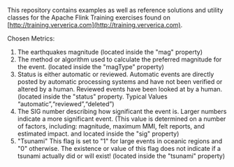 This repository contains examples as well as reference solutions and utility classes for the Apache Flink Training exercises 
found on [http://training.ververica.com](http://training.ververica.com).

Chosen Metrics:

1. The earthquakes magnitude (located inside the "mag" property)
2. The method or algorithm used to calculate the preferred magnitude for the event. (located inside the "magType" property)
3. Status is either automatic or reviewed. Automatic events are directly posted by automatic processing systems and have not been verified or altered by a human. Reviewed events have been looked at by a human. (located inside the "status" property. Typical Values “automatic”,“reviewed”,“deleted”)
4. The SIG number describing how significant the event is. Larger numbers indicate a more significant event. (This value is determined on a number of factors, including: magnitude, maximum MMI, felt reports, and estimated impact. and located inside the "sig" property)
5. "Tsunami" This flag is set to "1" for large events in oceanic regions and "0" otherwise. The existence or value of this flag does not indicate if a tsunami actually did or will exist! (located inside the "tsunami" property)

